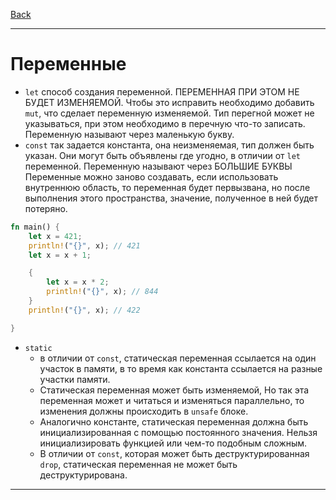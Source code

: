 [Back](../README.md)

---

# Переменные

- `let` способ создания переменной. ПЕРЕМЕННАЯ ПРИ ЭТОМ НЕ БУДЕТ ИЗМЕНЯЕМОЙ. Чтобы это исправить необходимо добавить `mut`, что сделает переменную изменяемой. Тип перегной может не указываться, при этом необходимо в перечную что-то записать. Переменную называют через маленькую букву.
- `const` так задается константа, она неизменяемая, тип должен быть указан. Они могут быть объявлены где угодно, в отличии от `let` переменной. Переменную называют через БОЛЬШИЕ БУКВЫ
Переменные можно заново создавать, если использовать внутреннюю область, то переменная будет первызвана, но после выполнения этого пространства, значение, полученное в ней будет потеряно.

```Rust
fn main() {
    let x = 421;
    println!("{}", x); // 421
    let x = x + 1;

    {
        let x = x * 2;
        println!("{}", x); // 844
    }
    println!("{}", x); // 422

}
```

- `static`
  - в отличии от `const`, статическая переменная ссылается на один участок в памяти, в то время как константа ссылается на разные участки памяти.
  - Статическая переменная может быть изменяемой, Но так эта переменная может и читаться и изменяться параллельно, то изменения должны происходить в `unsafe` блоке.
  - Аналогично константе, статическая переменная должна быть инициализированная с помощью постоянного значения. Нельзя инициализировать функцией или чем-то подобным сложным.
  - В отличии от `const`, которая может быть деструктурированная `drop`, статическая переменная не может быть деструктурирована.

---